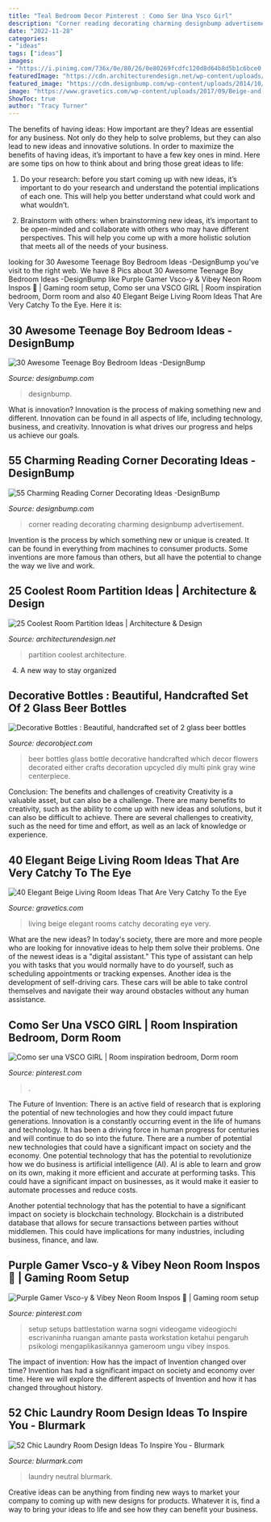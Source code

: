 ```yaml
---
title: "Teal Bedroom Decor Pinterest : Como Ser Una Vsco Girl"
description: "Corner reading decorating charming designbump advertisement"
date: "2022-11-28"
categories:
- "ideas"
tags: ["ideas"]
images:
- "https://i.pinimg.com/736x/0e/80/26/0e80269fcdfc120d8d64b8d5b1c6bce0.jpg"
featuredImage: "https://cdn.architecturendesign.net/wp-content/uploads/2014/08/3137.jpg"
featured_image: "https://cdn.designbump.com/wp-content/uploads/2014/10/teenage-boys-bedroom-ideas-011-700x1050.jpg"
image: "https://www.gravetics.com/wp-content/uploads/2017/09/Beige-and-brown-living-room-decorating-ideas.jpg"
ShowToc: true
author: "Tracy Turner"
---
```



The benefits of having ideas: How important are they?
Ideas are essential for any business. Not only do they help to solve problems, but they can also lead to new ideas and innovative solutions. In order to maximize the benefits of having ideas, it’s important to have a few key ones in mind. Here are some tips on how to think about and bring those great ideas to life:
1. Do your research: before you start coming up with new ideas, it’s important to do your research and understand the potential implications of each one. This will help you better understand what could work and what wouldn’t.

2. Brainstorm with others: when brainstorming new ideas, it’s important to be open-minded and collaborate with others who may have different perspectives. This will help you come up with a more holistic solution that meets all of the needs of your business.

	

		
looking for 30 Awesome Teenage Boy Bedroom Ideas -DesignBump you've visit to the right web. We have 8 Pics about 30 Awesome Teenage Boy Bedroom Ideas -DesignBump like Purple Gamer Vsco-y &amp; Vibey Neon Room Inspos ️👀 | Gaming room setup, Como ser una VSCO GIRL | Room inspiration bedroom, Dorm room and also 40 Elegant Beige Living Room Ideas That Are Very Catchy To the Eye. Here it is:
		
    
## 30 Awesome Teenage Boy Bedroom Ideas -DesignBump

<img loading=lazy src="https://cdn.designbump.com/wp-content/uploads/2014/10/teenage-boys-bedroom-ideas-011-700x1050.jpg" onerror="this.onerror=null;this.src='https://tse1.mm.bing.net/th?id=OIP.5L5Lbf-sVGjaW2p9sGzC9AHaLH&amp;pid=15.1';" alt="30 Awesome Teenage Boy Bedroom Ideas -DesignBump">

_Source: designbump.com_

>designbump. 

	

What is innovation?
Innovation is the process of making something new and different. Innovation can be found in all aspects of life, including technology, business, and creativity. Innovation is what drives our progress and helps us achieve our goals.

    
## 55 Charming Reading Corner Decorating Ideas -DesignBump

<img loading=lazy src="https://designbump.com/wp-content/uploads/2015/11/reading-corner-nook15.jpg" onerror="this.onerror=null;this.src='https://tse1.mm.bing.net/th?id=OIP.jMiaANAbVp8b259YGktSxAHaLG&amp;pid=15.1';" alt="55 Charming Reading Corner Decorating Ideas -DesignBump">

_Source: designbump.com_

>corner reading decorating charming designbump advertisement. 

	

Invention is the process by which something new or unique is created. It can be found in everything from machines to consumer products. Some inventions are more famous than others, but all have the potential to change the way we live and work.

    
## 25 Coolest Room Partition Ideas | Architecture &amp; Design

<img loading=lazy src="https://cdn.architecturendesign.net/wp-content/uploads/2014/08/3137.jpg" onerror="this.onerror=null;this.src='https://tse4.mm.bing.net/th?id=OIP.0U4_h8rUDRzr4zKdHGWjhgHaLK&amp;pid=15.1';" alt="25 Coolest Room Partition Ideas | Architecture &amp; Design">

_Source: architecturendesign.net_

>partition coolest architecture. 

	

4. A new way to stay organized

    
## Decorative Bottles : Beautiful, Handcrafted Set Of 2 Glass Beer Bottles

<img loading=lazy src="https://decorobject.com/wp-content/uploads/2018/08/Decorative-Bottles-Beautiful-handcrafted-set-of-2-glass-beer-bottles-which-are-available-in-either.jpg" onerror="this.onerror=null;this.src='https://tse2.mm.bing.net/th?id=OIP.-gXyyi0AkxFrGikMlUD6UwHaNK&amp;pid=15.1';" alt="Decorative Bottles : Beautiful, handcrafted set of 2 glass beer bottles">

_Source: decorobject.com_

>beer bottles glass bottle decorative handcrafted which decor flowers decorated either crafts decoration upcycled diy multi pink gray wine centerpiece. 

	

Conclusion: The benefits and challenges of creativity
Creativity is a valuable asset, but can also be a challenge. There are many benefits to creativity, such as the ability to come up with new ideas and solutions, but it can also be difficult to achieve. There are several challenges to creativity, such as the need for time and effort, as well as an lack of knowledge or experience.

    
## 40 Elegant Beige Living Room Ideas That Are Very Catchy To The Eye

<img loading=lazy src="https://www.gravetics.com/wp-content/uploads/2017/09/Beige-and-brown-living-room-decorating-ideas.jpg" onerror="this.onerror=null;this.src='https://tse3.mm.bing.net/th?id=OIP.s4ExyKjxt7Idm5FKHglWegHaJ4&amp;pid=15.1';" alt="40 Elegant Beige Living Room Ideas That Are Very Catchy To the Eye">

_Source: gravetics.com_

>living beige elegant rooms catchy decorating eye very. 

	

What are the new ideas?
In today's society, there are more and more people who are looking for innovative ideas to help them solve their problems. One of the newest ideas is a "digital assistant." This type of assistant can help you with tasks that you would normally have to do yourself, such as scheduling appointments or tracking expenses. Another idea is the development of self-driving cars. These cars will be able to take control themselves and navigate their way around obstacles without any human assistance.

    
## Como Ser Una VSCO GIRL | Room Inspiration Bedroom, Dorm Room

<img loading=lazy src="https://i.pinimg.com/736x/a5/34/d7/a534d7d11e97fa3e1b6cefdbf3c74191.jpg" onerror="this.onerror=null;this.src='https://tse2.mm.bing.net/th?id=OIP.aCTODW5hxbliqM9H__6UZAHaJ3&amp;pid=15.1';" alt="Como ser una VSCO GIRL | Room inspiration bedroom, Dorm room">

_Source: pinterest.com_

>. 

	

The Future of Invention: There is an active field of research that is exploring the potential of new technologies and how they could impact future generations.
Innovation is a constantly occurring event in the life of humans and technology. It has been a driving force in human progress for centuries and will continue to do so into the future. There are a number of potential new technologies that could have a significant impact on society and the economy. 
One potential technology that has the potential to revolutionize how we do business is artificial intelligence (AI). AI is able to learn and grow on its own, making it more efficient and accurate at performing tasks. This could have a significant impact on businesses, as it would make it easier to automate processes and reduce costs. 

Another potential technology that has the potential to have a significant impact on society is blockchain technology. Blockchain is a distributed database that allows for secure transactions between parties without middlemen. This could have implications for many industries, including business, finance, and law.

    
## Purple Gamer Vsco-y &amp; Vibey Neon Room Inspos ️👀 | Gaming Room Setup

<img loading=lazy src="https://i.pinimg.com/736x/0e/80/26/0e80269fcdfc120d8d64b8d5b1c6bce0.jpg" onerror="this.onerror=null;this.src='https://tse1.mm.bing.net/th?id=OIP.jVlMMMUbyHNhOJKyjQBNAQHaOA&amp;pid=15.1';" alt="Purple Gamer Vsco-y &amp; Vibey Neon Room Inspos ️👀 | Gaming room setup">

_Source: pinterest.com_

>setup setups battlestation warna sogni videogame videogiochi escrivaninha ruangan amante pasta workstation ketahui pengaruh psikologi mengaplikasikannya gameroom ungu vibey inspos. 

	

The impact of invention: How has the impact of Invention changed over time?
Invention has had a significant impact on society and economy over time. Here we will explore the different aspects of Invention and how it has changed throughout history.

    
## 52 Chic Laundry Room Design Ideas To Inspire You - Blurmark

<img loading=lazy src="https://www.blurmark.com/wp-content/uploads/2017/01/Neutral-with-a-touch-of-fun-laundry-room.jpg" onerror="this.onerror=null;this.src='https://tse1.mm.bing.net/th?id=OIP.gK_iJEqsVbBrFE_8fzs8qwHaJ3&amp;pid=15.1';" alt="52 Chic Laundry Room Design Ideas To Inspire You - Blurmark">

_Source: blurmark.com_

>laundry neutral blurmark. 

	

Creative ideas can be anything from finding new ways to market your company to coming up with new designs for products. Whatever it is, find a way to bring your ideas to life and see how they can benefit your business.


